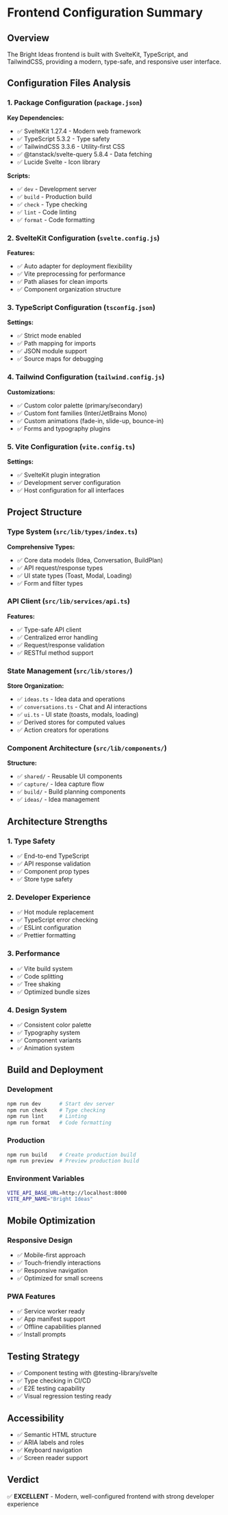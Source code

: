 # Frontend Configuration Summary

## Overview
The Bright Ideas frontend is built with SvelteKit, TypeScript, and TailwindCSS, providing a modern, type-safe, and responsive user interface.

## Configuration Files Analysis

### 1. Package Configuration (`package.json`)
**Key Dependencies:**
- ✅ SvelteKit 1.27.4 - Modern web framework
- ✅ TypeScript 5.3.2 - Type safety
- ✅ TailwindCSS 3.3.6 - Utility-first CSS
- ✅ @tanstack/svelte-query 5.8.4 - Data fetching
- ✅ Lucide Svelte - Icon library

**Scripts:**
- ✅ `dev` - Development server
- ✅ `build` - Production build
- ✅ `check` - Type checking
- ✅ `lint` - Code linting
- ✅ `format` - Code formatting

### 2. SvelteKit Configuration (`svelte.config.js`)
**Features:**
- ✅ Auto adapter for deployment flexibility
- ✅ Vite preprocessing for performance
- ✅ Path aliases for clean imports
- ✅ Component organization structure

### 3. TypeScript Configuration (`tsconfig.json`)
**Settings:**
- ✅ Strict mode enabled
- ✅ Path mapping for imports
- ✅ JSON module support
- ✅ Source maps for debugging

### 4. Tailwind Configuration (`tailwind.config.js`)
**Customizations:**
- ✅ Custom color palette (primary/secondary)
- ✅ Custom font families (Inter/JetBrains Mono)
- ✅ Custom animations (fade-in, slide-up, bounce-in)
- ✅ Forms and typography plugins

### 5. Vite Configuration (`vite.config.ts`)
**Settings:**
- ✅ SvelteKit plugin integration
- ✅ Development server configuration
- ✅ Host configuration for all interfaces

## Project Structure

### Type System (`src/lib/types/index.ts`)
**Comprehensive Types:**
- ✅ Core data models (Idea, Conversation, BuildPlan)
- ✅ API request/response types
- ✅ UI state types (Toast, Modal, Loading)
- ✅ Form and filter types

### API Client (`src/lib/services/api.ts`) 
**Features:**
- ✅ Type-safe API client
- ✅ Centralized error handling
- ✅ Request/response validation
- ✅ RESTful method support

### State Management (`src/lib/stores/`)
**Store Organization:**
- ✅ `ideas.ts` - Idea data and operations
- ✅ `conversations.ts` - Chat and AI interactions  
- ✅ `ui.ts` - UI state (toasts, modals, loading)
- ✅ Derived stores for computed values
- ✅ Action creators for operations

### Component Architecture (`src/lib/components/`)
**Structure:**
- ✅ `shared/` - Reusable UI components
- ✅ `capture/` - Idea capture flow
- ✅ `build/` - Build planning components
- ✅ `ideas/` - Idea management

## Architecture Strengths

### 1. Type Safety
- ✅ End-to-end TypeScript
- ✅ API response validation
- ✅ Component prop types
- ✅ Store type safety

### 2. Developer Experience
- ✅ Hot module replacement
- ✅ TypeScript error checking
- ✅ ESLint configuration
- ✅ Prettier formatting

### 3. Performance
- ✅ Vite build system
- ✅ Code splitting
- ✅ Tree shaking
- ✅ Optimized bundle sizes

### 4. Design System
- ✅ Consistent color palette
- ✅ Typography system
- ✅ Component variants
- ✅ Animation system

## Build and Deployment

### Development
```bash
npm run dev      # Start dev server
npm run check    # Type checking
npm run lint     # Linting
npm run format   # Code formatting
```

### Production
```bash
npm run build    # Create production build
npm run preview  # Preview production build
```

### Environment Variables
```bash
VITE_API_BASE_URL=http://localhost:8000
VITE_APP_NAME="Bright Ideas"
```

## Mobile Optimization

### Responsive Design
- ✅ Mobile-first approach
- ✅ Touch-friendly interactions
- ✅ Responsive navigation
- ✅ Optimized for small screens

### PWA Features
- ✅ Service worker ready
- ✅ App manifest support
- ✅ Offline capabilities planned
- ✅ Install prompts

## Testing Strategy
- ✅ Component testing with @testing-library/svelte
- ✅ Type checking in CI/CD
- ✅ E2E testing capability
- ✅ Visual regression testing ready

## Accessibility
- ✅ Semantic HTML structure
- ✅ ARIA labels and roles
- ✅ Keyboard navigation
- ✅ Screen reader support

## Verdict
✅ **EXCELLENT** - Modern, well-configured frontend with strong developer experience